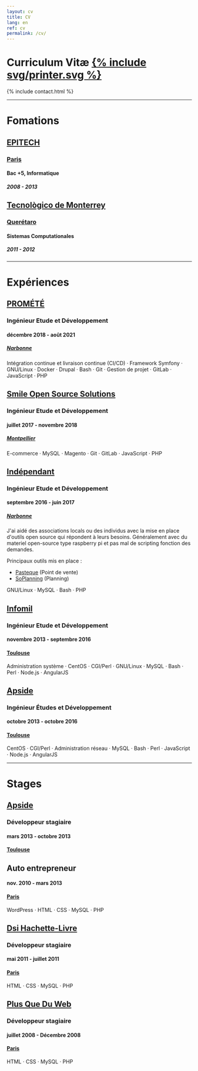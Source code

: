 ```yaml
---
layout: cv
title: CV
lang: en
ref: cv
permalink: /cv/
---
```


# Curriculum Vitæ <a href="#" onclick="window.print()"><span class="li-icon">{% include svg/printer.svg %}</span></a>

{% include contact.html %}

---

# Fomations

## <a href="https://www.epitech.eu/" target="_blank">EPITECH</a>

### <a href="https://www.openstreetmap.org/search?query=Paris#map=13/48.8589/2.3469&layers=T" target="_blank">Paris</a>
#### Bac +5, Informatique

##### 2008 - 2013

## <a href="https://tec.mx/en" target="_blank">Tecnològico de Monterrey</a>

### <a href="https://www.openstreetmap.org/search?whereami=1&query=20.5917%2C-100.4205#map=8/20.566/-100.443&layers=T" target="_blank">Querétaro</a>

#### Sistemas Computationales
##### 2011 - 2012

---

# Expériences
## <a href="http://promete.fr/" target="_blank">PROMÉTÉ</a>
### Ingénieur Etude et Développement
#### décembre 2018 - août 2021

##### <a href="https://www.openstreetmap.org/search?query=Narbonne%2C%20Occitanie%2C%20France#map=12/43.1495/3.0337&layers=T" target="_blank">Narbonne</a>

Intégration continue et livraison continue (CI/CD) · Framework Symfony · GNU/Linux · Docker · Drupal · Bash · Git · Gestion de projet · GitLab · JavaScript · PHP

## <a href="https://www.smile.eu/fr" target="_blank">Smile Open Source Solutions</a>
### Ingénieur Etude et Développement

#### juillet 2017 - novembre 2018

##### <a href="https://www.openstreetmap.org/search?query=Montpellier#map=12/43.6106/3.8952&layers=T" target="_blank">Montpellier</a>

E-commerce · MySQL · Magento · Git · GitLab · JavaScript · PHP

## [Indépendant](https://jeremie.gaven.me)
### Ingénieur Etude et Développement

#### septembre 2016 - juin 2017 

##### <a href="https://www.openstreetmap.org/search?query=Narbonne%2C%20Occitanie%2C%20France#map=12/43.1495/3.0337&layers=T" target="_blank">Narbonne</a>

J'ai aidé des associations locals ou des individus avec la mise en place d'outils open source qui répondent à leurs besoins. Généralement avec du materiel open-source type raspberry pi et pas mal de scripting fonction des demandes.

Principaux outils mis en place :
- [Pasteque](https://pasteque.org/Logiciel?lang=fr) (Point de vente)
- [SoPlanning](http://www.soplanning.org/en/index.php) (Planning)

GNU/Linux · MySQL · Bash · PHP


## <a href="http://www.infomil.com/" target="_blank">Infomil</a>
### Ingénieur Etude et Développement

#### novembre 2013 - septembre 2016

#### <a href="https://www.openstreetmap.org/search?query=Toulouse#map=12/43.5744/1.4900&layers=T" target="_blank">Toulouse</a>

Administration système · CentOS · CGI/Perl · GNU/Linux · MySQL · Bash · Perl · Node.js · AngularJS


## <a href="https://www.apside.com/" target="_blank">Apside</a>
###  Ingénieur Études et Développement

#### octobre 2013 - octobre 2016 

#### <a href="https://www.openstreetmap.org/search?query=Toulouse#map=12/43.5744/1.4900&layers=T" target="_blank">Toulouse</a>

CentOS · CGI/Perl · Administration réseau · MySQL · Bash · Perl · JavaScript · Node.js · AngularJS

---

# Stages

## <a href="https://www.apside.com/" target="_blank">Apside</a>
### Développeur stagiaire

#### mars 2013 - octobre 2013

#### <a href="https://www.openstreetmap.org/search?query=Toulouse#map=12/43.5744/1.4900&layers=T" target="_blank">Toulouse</a>

## Auto entrepreneur

#### nov. 2010 - mars 2013
#### <a href="https://www.openstreetmap.org/search?query=Paris#map=13/48.8589/2.3469&layers=T" target="_blank">Paris</a>

WordPress · HTML · CSS · MySQL · PHP

## <a href="https://www.hachette.com/" target="_blank">Dsi Hachette-Livre</a>
### Développeur stagiaire

#### mai 2011 - juillet 2011

#### <a href="https://www.openstreetmap.org/search?query=Paris#map=13/48.8589/2.3469&layers=T" target="_blank">Paris</a>

HTML · CSS · MySQL · PHP

## <a href="https://plusqueduweb.com" target="_blank">Plus Que Du Web</a>
### Développeur stagiaire

#### juillet 2008 - Décembre 2008

#### <a href="https://www.openstreetmap.org/search?query=Paris#map=13/48.8589/2.3469&layers=T" target="_blank">Paris</a>

HTML · CSS · MySQL · PHP
